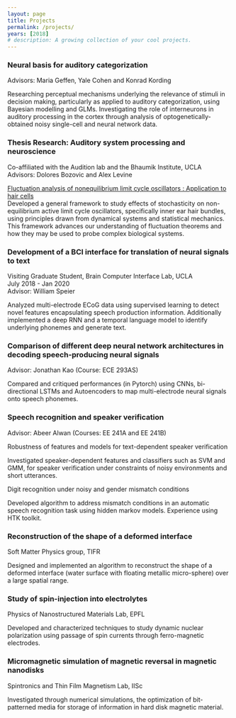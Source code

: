 ```yaml
---
layout: page
title: Projects
permalink: /projects/
years: [2018]
# description: A growing collection of your cool projects.
---
```


### Neural basis for auditory categorization
Advisors: Maria Geffen, Yale Cohen and Konrad Kording

Researching perceptual mechanisms underlying the relevance of stimuli in decision making, particularly as applied to auditory categorization, using Bayesian modelling and GLMs.
Investigating the role of interneurons in auditory processing in the cortex through analysis of optogenetically-obtained noisy single-cell and neural network data.

### Thesis Research: Auditory system processing and neuroscience
Co-affiliated with the Audition lab and the Bhaumik Institute, UCLA<br>
Advisors: Dolores Bozovic and Alex Levine

[Fluctuation analysis of nonequilibrium limit cycle oscillators : Application to hair cells](https://escholarship.org/uc/item/66v0t1c6) <br>
Developed a general framework to study effects of stochasticity on non-equilibrium active limit cycle oscillators, specifically inner ear hair bundles, using principles drawn from dynamical systems and statistical mechanics. This framework advances our understanding of fluctuation theorems and how they may be used to probe complex biological systems.

### Development of a BCI interface for translation of neural signals to text
Visiting Graduate Student, Brain Computer Interface Lab, UCLA <br> July 2018 - Jan 2020 <br>
Advisor: William Speier

Analyzed multi-electrode ECoG data using supervised learning to detect novel features encapsulating speech production information. Additionally implemented a deep RNN and a temporal language model to identify underlying phonemes and generate text.

### Comparison of different deep neural network architectures in decoding speech-producing neural signals
Advisor: Jonathan Kao (Course: ECE 293AS)

Compared and critiqued performances (in Pytorch) using CNNs, bi-directional LSTMs and Autoencoders to map multi-electrode neural signals onto speech phonemes.

### Speech recognition and speaker verification

Advisor: Abeer Alwan (Courses: EE 241A and EE 241B)<br>

Robustness of features and models for text-dependent speaker verification <br>

Investigated speaker-dependent features and classifiers such as SVM and GMM, for speaker verification under constraints of noisy environments and short utterances.

Digit recognition under noisy and gender mismatch conditions<br>

Developed algorithm to address mismatch conditions in an automatic speech recognition task using hidden markov models. Experience using HTK toolkit.

### Reconstruction of the shape of a deformed interface

Soft Matter Physics group, TIFR <br>

Designed and implemented an algorithm to reconstruct the shape of a deformed interface (water surface with floating metallic micro-sphere) over a large spatial range.

### Study of spin-injection into electrolytes

Physics of Nanostructured Materials Lab, EPFL <br>

 Developed and characterized techniques to study dynamic nuclear polarization using passage of spin currents through ferro-magnetic electrodes.

### Micromagnetic simulation of magnetic reversal in magnetic nanodisks

Spintronics and Thin Film Magnetism Lab, IISc <br>

Investigated  through numerical simulations, the optimization of bit-patterned media for storage of information in hard disk magnetic material.
